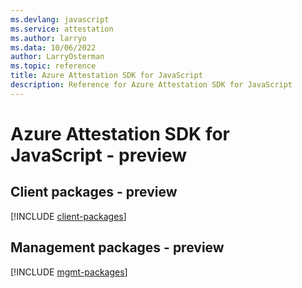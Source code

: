 ```yaml
---
ms.devlang: javascript
ms.service: attestation
ms.author: larryo
ms.data: 10/06/2022
author: LarryOsterman
ms.topic: reference
title: Azure Attestation SDK for JavaScript
description: Reference for Azure Attestation SDK for JavaScript
---
```

# Azure Attestation SDK for JavaScript - preview

## Client packages - preview
[!INCLUDE [client-packages](attestation-client-index.md)]
## Management packages - preview
[!INCLUDE [mgmt-packages](attestation-mgmt-index.md)]
